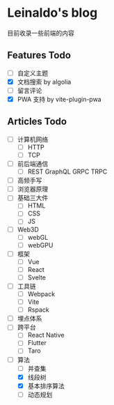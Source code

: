 # Leinaldo's blog

目前收录一些前端的内容

## Features Todo

- [ ] 自定义主题
- [x] 文档搜索 by algolia
- [ ] 留言评论
- [x] PWA 支持 by vite-plugin-pwa

## Articles Todo

- [ ] 计算机网络
  - [ ] HTTP
  - [ ] TCP
- [ ] 前后端通信
  - [ ] REST GraphQL GRPC TRPC
- [ ] 高频手写
- [ ] 浏览器原理
- [ ] 基础三大件
  - [ ] HTML
  - [ ] CSS
  - [ ] JS
- [ ] Web3D
  - [ ] webGL
  - [ ] webGPU
- [ ] 框架
  - [ ] Vue
  - [ ] React
  - [ ] Svelte
- [ ] 工具链
  - [ ] Webpack
  - [ ] Vite
  - [ ] Rspack
- [ ] 埋点体系
- [ ] 跨平台
  - [ ] React Native
  - [ ] Flutter
  - [ ] Taro
- [ ] 算法
  - [ ] 并查集
  - [x] 线段树
  - [x] 基本排序算法
  - [ ] 动态规划
